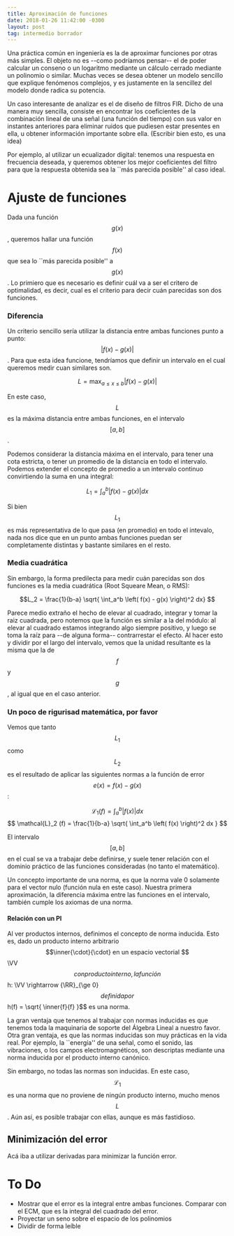 ```yaml
---
title: Aproximación de funciones
date: 2018-01-26 11:42:00 -0300
layout: post
tag: intermedio borrador
---
```


Una práctica común en ingeniería es la de aproximar funciones por otras más simples. El objeto no es --como podríamos pensar-- el de poder calcular un conseno o un logaritmo mediante un cálculo cerrado mediante un polinomio o similar. Muchas veces se desea obtener un modelo sencillo que explique fenómenos complejos, y es justamente en la sencillez del modelo donde radica su potencia.

Un caso interesante de analizar es el de diseño de filtros FIR. Dicho de una manera muy sencilla, consiste en encontrar los coeficientes de la combinación lineal de una señal (una función del tiempo) con sus valor en instantes anteriores para eliminar ruidos que pudiesen estar presentes en ella, u obtener información importante sobre ella.
(Escribir bien esto, es una idea)

Por ejemplo, al utilizar un ecualizador digital: tenemos una respuesta en frecuencia deseada, y queremos obtener los mejor coeficientes del filtro para que la respuesta obtenida sea la ``más parecida posible'' al caso ideal.

# Ajuste de funciones

Dada una función $$g(x)$$, queremos hallar una función $$f(x)$$ que sea lo ``más parecida posible'' a $$g(x)$$. Lo primiero que es necesario es definir cuál va a ser el critero de optimalidad, es decir, cual es el criterio para decir cuán parecidas son dos funciones.

### Diferencia

Un criterio sencillo sería utilizar la distancia entre ambas funciones punto a punto: $$|f(x)-g(x)|$$. Para que esta idea funcione, tendríamos que definir un intervalo en el cual queremos medir cuan similares son.

$$L = \max_{a \leq x \leq b} |f(x)-g(x)|$$

En este caso, $$L$$ es la máxima distancia entre ambas funciones, en el intervalo $$[a,b]$$.


Podemos considerar la distancia máxima en el intervalo, para tener una cota estricta, o tener un promedio de la distancia en todo el intervalo. Podemos extender el concepto de promedio a un intervalo continuo convirtiendo la suma en una integral:

$$L_1 = \int_a^b \left| f(x) - g(x) \right| dx  $$

Si bien $$L_1$$ es más representativa de lo que pasa (en promedio) en todo el intevalo, nada nos dice que en un punto ambas funciones puedan ser completamente distintas y bastante similares en el resto.


### Media cuadrática

Sin embargo, la forma predilecta para medir cuán parecidas son dos funciones es la media cuadrática (Root Squeare Mean, o RMS):

$$L_2 = \frac{1}{b-a} \sqrt{  \int_a^b \left( f(x) - g(x) \right)^2 dx}  $$

Parece medio extraño el hecho de elevar al cuadrado, integrar y tomar la raiz cuadrada, pero notemos que la función es similar a la del módulo: al elevar al cuadrado estamos integrando algo siempre positivo, y luego se toma la raíz para --de alguna forma-- contrarrestar el efecto. Al hacer esto y dividir por el largo del intervalo, vemos que la unidad resultante es la misma que la de $$f$$ y $$g$$, al igual que en el caso anterior.

### Un poco de rigurisad matemática, por favor

Vemos que tanto $$L_1$$ como $$L_2$$ es el resultado de aplicar las siguientes normas a la función de error $$e(x)=f(x)-g(x)$$:

$$ \mathcal{L}_1 (f) =  \int_a^b \left| f(x) \right| dx  $$
$$ \mathcal{L}_2 (f) =  \frac{1}{b-a} \sqrt{  \int_a^b \left( f(x)  \right)^2 dx } $$


El intervalo $$[a,b]$$ en el cual se va a trabajar debe definirse, y suele tener relación con el dominio práctico de las funciones consideradas (no tanto el matemático).

Un concepto importante de una norma, es que la norma vale 0 solamente para el vector nulo (función nula en este caso). Nuestra primera aproximación, la diferencia máxima entre las funciones en el intervalo, también cumple los axiomas de una norma.

#### Relación con un PI
Al ver productos internos, definimos el concepto de norma inducida. Esto es, dado un producto interno arbitrario $$\inner{\cdot}{\cdot} en un espacio vectorial $$\VV$$ con producto interno, la función $$h: \VV \rightarrow {\RR}_{\ge 0}$$ definida por $$h(f) = \sqrt{ \inner{f}{f} }$$ es una norma.

La gran ventaja que tenemos al trabajar con normas inducidas es que tenemos toda la maquinaria de soporte del Álgebra Lineal a nuestro favor. Otra gran ventaja, es que las normas inducidas son muy prácticas en la vida real. Por ejemplo, la ``energía'' de una señal, como el sonido, las vibraciones, o los campos electromagnéticos, son descriptas mediante una norma inducida por el producto interno canónico.

Sin embargo, no todas las normas son inducidas. En este caso, $$\mathcal{L}_1$$ es una norma que no proviene de ningún producto interno, mucho menos $$L$$. Aún así, es posible trabajar con ellas, aunque es más fastidioso.





## Minimización del error

Acá iba a utilizar derivadas para minimizar la función error.

# To Do
  - Mostrar que el error es la integral entre ambas funciones. Comparar con el ECM, que es la integral del cuadrado del error.
  - Proyectar un seno sobre el espacio de los polinomios
  - Dividir de forma leíble






